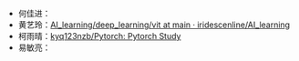 * 何佳进：
* 黄艺玲：[AI_learning/deep_learning/vit at main · iridescenline/AI_learning](https://github.com/iridescenline/AI_learning/tree/main/deep_learning/vit)
* 柯雨晴：[kyq123nzb/Pytorch: Pytorch Study](https://github.com/kyq123nzb/Pytorch/tree/main)
* 易敏亮：